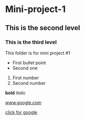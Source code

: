 # Mini-project-1
## This is the second level
### This is the third level
This folder is for mini project #1

- First bullet point
- Second one
1. First number
2. Second number

__bold__
_italic_

www.google.com

[click for google](www.google.com)
